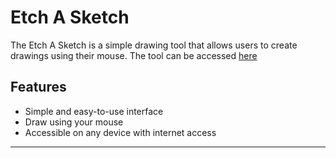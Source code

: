 # Etch A Sketch
The Etch A Sketch is a simple drawing tool that allows users to create drawings using their mouse. The tool can be accessed [here](https://hokagecv.github.io/etchAsketch/)

## Features
- Simple and easy-to-use interface
- Draw using your mouse
- Accessible on any device with internet access
---
